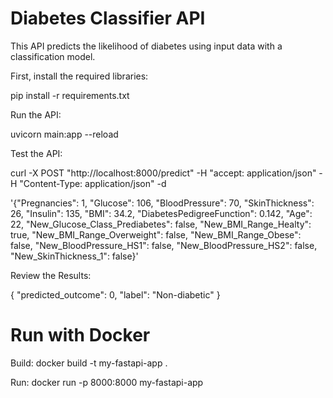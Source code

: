 # Diabetes Classifier API

This API predicts the likelihood of diabetes using input data with a classification model.


First, install the required libraries:

pip install -r requirements.txt



Run the API:

uvicorn main:app --reload


Test the API:

curl -X POST "http://localhost:8000/predict" -H "accept: application/json" -H "Content-Type: application/json" -d

  '{"Pregnancies": 1,
    "Glucose": 106,
    "BloodPressure": 70,
    "SkinThickness": 26,
    "Insulin": 135,
    "BMI": 34.2,
    "DiabetesPedigreeFunction": 0.142,
    "Age": 22,
    "New_Glucose_Class_Prediabetes": false,
    "New_BMI_Range_Healty": true,
    "New_BMI_Range_Overweight": false,
    "New_BMI_Range_Obese": false,
    "New_BloodPressure_HS1": false,
    "New_BloodPressure_HS2": false,
    "New_SkinThickness_1": false}'



Review the Results:

{
  "predicted_outcome": 0,
  "label": "Non-diabetic"
}





# Run with Docker

Build:
docker build -t my-fastapi-app . 


Run:
docker run -p 8000:8000 my-fastapi-app

